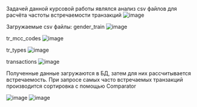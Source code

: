 Задачей данной курсовой работы являлся анализ csv файлов для расчёта частоты встречаемости транзакций
![image](https://github.com/user-attachments/assets/8c7ca079-190f-43bc-bd23-e16cac170f10)

Загружаемые csv файлы:
gender_train
![image](https://github.com/user-attachments/assets/b1307ffb-cc8d-45e3-a7ac-a8f378bb111c)

tr_mcc_codes
![image](https://github.com/user-attachments/assets/110648c5-ac87-402f-a5c1-4f56abb9a863)

tr_types
![image](https://github.com/user-attachments/assets/c8ca38b5-ff38-4057-beb7-02a2bcdcfa8c)

transactions
![image](https://github.com/user-attachments/assets/4617436d-74fc-45bb-930f-affdeae6e6ed)

Полученные данные загружаются в БД, затем для них рассчитывается встречаемость. При запросе самых часто встречаемых транзакций производится сортировка с помощью Comparator

![image](https://github.com/user-attachments/assets/1e8dc4d1-69e9-4ef3-a0f5-cc0549b18972)
![image](https://github.com/user-attachments/assets/a7f1de98-804e-45c0-a1a7-b78d3724c1c3)

